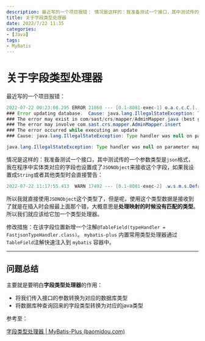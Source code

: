 ```yaml
---
description: 最近写的一个项目报错： 情况是这样的：我准备测试一个接口，其中测试传的一个参数类型是`json`格式，我在程序中实体类对应的字段也设置成了`JSONObject`来接收这个字段，如果我设置成`String`或者其他类型时会直接警告：
title: 关于字段类型处理器
date: 2022/7/22 11:35
categories:
- [Java]
tags:
- MyBatis
---
```

# 关于字段类型处理器

 最近写的一个项目报错：

```java
2022-07-22 00:23:00.295 ERROR 21860 --- [0.1-8081-exec-1] o.a.c.c.C.[.[.[/].[dispatcherServlet]    : Servlet.service() for servlet [dispatcherServlet] in context with path [] threw exception [Request processing failed; nested exception is org.mybatis.spring.MyBatisSystemException: nested exception is org.apache.ibatis.exceptions.PersistenceException: 
### Error updating database.  Cause: java.lang.IllegalStateException: Type handler was null on parameter mapping for property 'reviewSettings'. It was either not specified and/or could not be found for the javaType (com.alibaba.fastjson.JSONObject) : jdbcType (null) combination.
### The error may exist in com/sast/crs/mapper/AdminMapper.java (best guess)
### The error may involve com.sast.crs.mapper.AdminMapper.insert
### The error occurred while executing an update
### Cause: java.lang.IllegalStateException: Type handler was null on parameter mapping for property 'reviewSettings'. It was either not specified and/or could not be found for the javaType (com.alibaba.fastjson.JSONObject) : jdbcType (null) combination.] with root cause

java.lang.IllegalStateException: Type handler was null on parameter mapping for property 'reviewSettings'. It was either not specified and/or could not be found for the javaType (com.alibaba.fastjson.JSONObject) : jdbcType (null) combination.

```

情况是这样的：我准备测试一个接口，其中测试传的一个参数类型是`json`格式，我在程序中实体类对应的字段也设置成了`JSONObject`来接收这个字段，如果我设置成`String`或者其他类型时会直接警告：

```java
2022-07-22 11:17:55.413  WARN 17492 --- [0.1-8081-exec-2] .w.s.m.s.DefaultHandlerExceptionResolver : Resolved [org.springframework.http.converter.HttpMessageNotReadableException: JSON parse error: Cannot deserialize value of type `java.lang.String` from Object value (token `JsonToken.START_OBJECT`); nested exception is com.fasterxml.jackson.databind.exc.MismatchedInputException: Cannot deserialize value of type `java.lang.String` from Object value (token `JsonToken.START_OBJECT`)<EOL> at [Source: (org.springframework.util.StreamUtils$NonClosingInputStream); line: 16, column: 24] (through reference chain: com.sast.crs.entity.Competition["review_settings"])]

```

所以我就直接使用`JSONObject`这个类型了，但是呢，使用这个类型数据是接收到了就是在插入时会报最上面那个错，大概意思是**处理映射的时候没有匹配的类型**。所以我们就应该给它加一个类型处理器。

修改措施：在该字段位置新增一个注解`@TableField(typeHandler = FastjsonTypeHandler.class)`。 `mybatis-plus` 内置常用类型处理器通过`TableField`注解快速注入到 `mybatis` 容器中。

---

## 问题总结

主要就是要明白**字段类型处理器**的作用：

- 将我们传入接口的参数转换为对应的数据库类型
- 将数据库种查询回来的字段类型转换为对应的java类型

参考至：

[字段类型处理器 | MyBatis-Plus (baomidou.com)](https://baomidou.com/pages/fd41d8/)